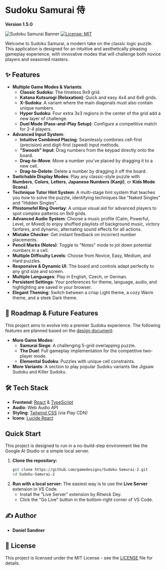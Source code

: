 # Sudoku Samurai 侍

**Version 1.5.0**

![Sudoku Samurai Banner](https://img.shields.io/badge/Sudoku-Samurai-red?style=for-the-badge&logo=data:image/svg+xml;base64,PHN2ZyB4bWxucz0iaHR0cDovL3d3dy53My5vcmcvMjAwMC9zdmciIHdpZHRoPSIyNCIgaGVpZ2h0PSIyNCIgdmlld0JveD0iMCAwIDI0IDI0IiBmaWxsPSJub25lIiBzdHJva2U9IndoaXRlIiBzdHJva2Utd2lkdGg9IjIiIHN0cm9rZS1saW5lY2FwPSJyb3VuZCIgc3Ryb2tlLWxpbmVqb2luPSJyb3VuZCI+PHBhdGggZD0iTTMgM2g3djdoLTd6Ii8+PHBhdGggZD0iTTE0IDNoN3Y3aC03eiIvPjxwYXRoIGQ0iTTE0IDE0aDdoN3Y3aC03eiIvPjxwYXRoIGQ0iTTMgMTRoN3Y3aC03eiIvPjwvc3ZnPg==)
[![License: MIT](https://img.shields.io/badge/License-MIT-yellow.svg?style=flat-square)](https://opensource.org/licenses/MIT)

Welcome to Sudoku Samurai, a modern take on the classic logic puzzle. This application is designed for an intuitive and aesthetically pleasing gameplay experience, with innovative modes that will challenge both novice players and seasoned masters.

## ✨ Features

-   **Multiple Game Modes & Variants**:
    -   **Classic Sudoku**: The timeless 9x9 grid.
    -   **Katana Kutsurogi (Relaxation)**: Quick and easy 4x4 and 6x6 grids.
    -   **X-Sudoku**: A variant where the main diagonals must also contain unique numbers.
    -   **Hyper Sudoku**: Four extra 3x3 regions in the center of the grid add a new layer of challenge.
    -   **Duel Mode (Pass-and-Play Setup)**: Configure a competitive match for 2-4 players.
-   **Advanced Input System**:
    -   **Intuitive Combined Placing**: Seamlessly combines cell-first (precision) and digit-first (speed) input methods.
    -   **"Swoosh" Input**: Drag numbers from the keypad directly onto the board.
    -   **Drag-to-Move**: Move a number you've placed by dragging it to a new cell.
    -   **Drag-to-Delete**: Delete a number by dragging it off the board.
-   **Switchable Display Modes**: Play any classic-style puzzle with **Numbers**, **Colors**, **Letters**, **Japanese Numbers (Kanji)**, or **Kids Mode (Icons)**.
-   **Technique Tutor Hint System**: A multi-stage hint system that teaches you *how* to solve the puzzle, identifying techniques like "Naked Singles" and "Hidden Singles".
-   **Phistomefel Ring Overlay**: A unique visual aid for advanced players to spot complex patterns on 9x9 grids.
-   **Advanced Audio System**: Choose a music profile (Calm, Powerful, Level, or Mixed) to enjoy shuffled playlists of background music, victory fanfares, and dynamic, alternating sound effects for all actions.
-   **Mistake Checker**: Get instant feedback on incorrect number placements.
-   **Pencil Marks (Notes)**: Toggle to "Notes" mode to jot down potential numbers in a cell.
-   **Multiple Difficulty Levels**: Choose from Novice, Easy, Medium, and Hard puzzles.
-   **Responsive & Dynamic UI**: The board and controls adapt perfectly to any grid size and screen.
-   **Multiple Languages**: Play in English, Czech, or German.
-   **Persistent Settings**: Your preferences for theme, language, audio, and highlighting are saved in your browser.
-   **Elegant Theming**: Switch between a crisp Light theme, a cozy Warm theme, and a sleek Dark theme.

## 🚀 Roadmap & Future Features

This project aims to evolve into a premier Sudoku experience. The following features are planned based on the [design document](./docs/development/plan.md):

-   **More Game Modes**:
    -   **Samurai Siege**: A challenging 5-grid overlapping puzzle.
    -   **The Duel**: Full gameplay implementation for the competitive two-player mode.
    -   **Elemental Sudoku**: Puzzles with unique cell constraints.
-   **More Variants**: A section to play popular Sudoku variants like Jigsaw Sudoku and Killer Sudoku.

## 🛠️ Tech Stack

-   **Frontend**: [React](https://reactjs.org/) & [TypeScript](https://www.typescriptlang.org/)
-   **Audio**: Web Audio API
-   **Styling**: [Tailwind CSS](https://tailwindcss.com/) (via Play CDN)
-   **Icons**: [Lucide React](https://lucide.dev/)

##  Quick Start

This project is designed to run in a no-build-step environment like the Google AI Studio or a simple local server.

1.  **Clone the repository:**
    ```bash
    git clone https://github.com/gamedesigns/Sudoku-Samurai-2.git
    cd Sudoku-Samurai-2
    ```
2.  **Run with a local server:**
    The easiest way is to use the **Live Server** extension in VS Code.
    -   Install the "Live Server" extension by Ritwick Dey.
    -   Click the "Go Live" button in the bottom-right corner of VS Code.

## ✍️ Author

-   **Daniel Sandner**

## 📄 License

This project is licensed under the MIT License - see the [LICENSE](LICENSE) file for details.